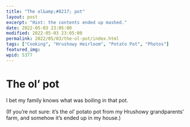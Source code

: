 ```yaml
---
title: "The ol&amp;#8217; pot"
layout: post
excerpt: "Hint: the contents ended up mashed."
date: 2022-05-03 23:05:00
modified: 2022-05-03 23:05:00
permalink: 2022/05/03/the-ol-pot/index.html
tags: ["Cooking", "Hrushowy Heirloom", "Potato Pot", "Photos"]
featured_img: 
wpid: 5377
---
```


# The ol&#8217; pot

I bet my family knows what was boiling in that pot.

(If you’re not sure: it’s the ol’ potato pot from my Hrushowy grandparents’ farm, and somehow it’s ended up in my house.)
